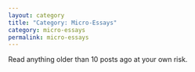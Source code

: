 ```yaml
---
layout: category
title: "Category: Micro-Essays"
category: micro-essays
permalink: micro-essays
---
```


Read anything older than 10 posts ago at your own risk.
